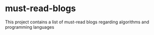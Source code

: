 # must-read-blogs
This project contains a list of must-read blogs regarding algorithms and programming languages
